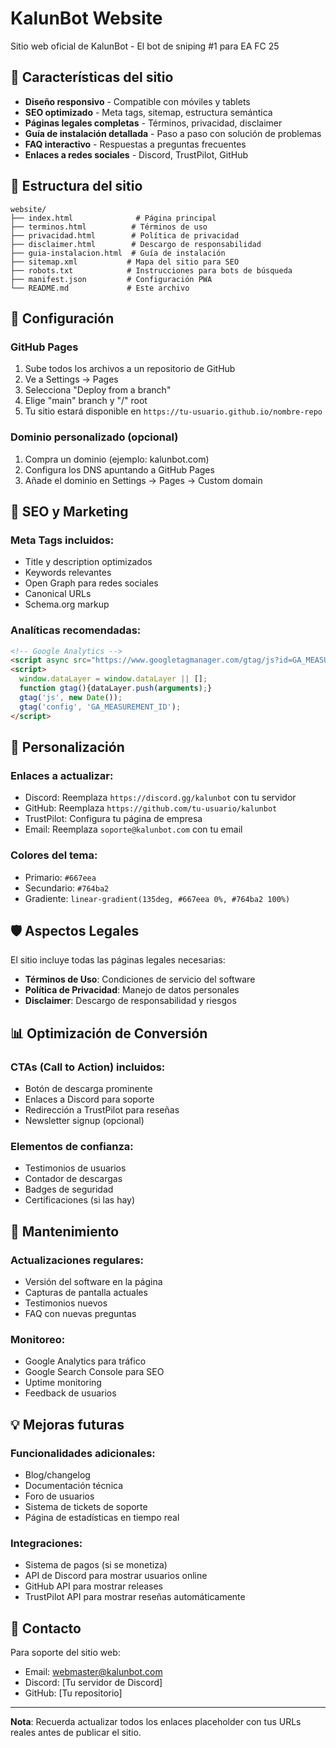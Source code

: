 # KalunBot Website

Sitio web oficial de KalunBot - El bot de sniping #1 para EA FC 25

## 🚀 Características del sitio

- **Diseño responsivo** - Compatible con móviles y tablets
- **SEO optimizado** - Meta tags, sitemap, estructura semántica
- **Páginas legales completas** - Términos, privacidad, disclaimer
- **Guía de instalación detallada** - Paso a paso con solución de problemas
- **FAQ interactivo** - Respuestas a preguntas frecuentes
- **Enlaces a redes sociales** - Discord, TrustPilot, GitHub

## 📁 Estructura del sitio

```
website/
├── index.html              # Página principal
├── terminos.html          # Términos de uso
├── privacidad.html        # Política de privacidad
├── disclaimer.html        # Descargo de responsabilidad
├── guia-instalacion.html  # Guía de instalación
├── sitemap.xml           # Mapa del sitio para SEO
├── robots.txt            # Instrucciones para bots de búsqueda
├── manifest.json         # Configuración PWA
└── README.md             # Este archivo
```

## 🔧 Configuración

### GitHub Pages
1. Sube todos los archivos a un repositorio de GitHub
2. Ve a Settings → Pages
3. Selecciona "Deploy from a branch"
4. Elige "main" branch y "/" root
5. Tu sitio estará disponible en `https://tu-usuario.github.io/nombre-repo`

### Dominio personalizado (opcional)
1. Compra un dominio (ejemplo: kalunbot.com)
2. Configura los DNS apuntando a GitHub Pages
3. Añade el dominio en Settings → Pages → Custom domain

## 🎯 SEO y Marketing

### Meta Tags incluidos:
- Title y description optimizados
- Keywords relevantes
- Open Graph para redes sociales
- Canonical URLs
- Schema.org markup

### Analíticas recomendadas:
```html
<!-- Google Analytics -->
<script async src="https://www.googletagmanager.com/gtag/js?id=GA_MEASUREMENT_ID"></script>
<script>
  window.dataLayer = window.dataLayer || [];
  function gtag(){dataLayer.push(arguments);}
  gtag('js', new Date());
  gtag('config', 'GA_MEASUREMENT_ID');
</script>
```

## 📝 Personalización

### Enlaces a actualizar:
- Discord: Reemplaza `https://discord.gg/kalunbot` con tu servidor
- GitHub: Reemplaza `https://github.com/tu-usuario/kalunbot`
- TrustPilot: Configura tu página de empresa
- Email: Reemplaza `soporte@kalunbot.com` con tu email

### Colores del tema:
- Primario: `#667eea`
- Secundario: `#764ba2`
- Gradiente: `linear-gradient(135deg, #667eea 0%, #764ba2 100%)`

## 🛡️ Aspectos Legales

El sitio incluye todas las páginas legales necesarias:
- **Términos de Uso**: Condiciones de servicio del software
- **Política de Privacidad**: Manejo de datos personales
- **Disclaimer**: Descargo de responsabilidad y riesgos

## 📊 Optimización de Conversión

### CTAs (Call to Action) incluidos:
- Botón de descarga prominente
- Enlaces a Discord para soporte
- Redirección a TrustPilot para reseñas
- Newsletter signup (opcional)

### Elementos de confianza:
- Testimonios de usuarios
- Contador de descargas
- Badges de seguridad
- Certificaciones (si las hay)

## 🔄 Mantenimiento

### Actualizaciones regulares:
- Versión del software en la página
- Capturas de pantalla actuales
- Testimonios nuevos
- FAQ con nuevas preguntas

### Monitoreo:
- Google Analytics para tráfico
- Google Search Console para SEO
- Uptime monitoring
- Feedback de usuarios

## 💡 Mejoras futuras

### Funcionalidades adicionales:
- Blog/changelog
- Documentación técnica
- Foro de usuarios
- Sistema de tickets de soporte
- Página de estadísticas en tiempo real

### Integraciones:
- Sistema de pagos (si se monetiza)
- API de Discord para mostrar usuarios online
- GitHub API para mostrar releases
- TrustPilot API para mostrar reseñas automáticamente

## 📧 Contacto

Para soporte del sitio web:
- Email: webmaster@kalunbot.com
- Discord: [Tu servidor de Discord]
- GitHub: [Tu repositorio]

---

**Nota**: Recuerda actualizar todos los enlaces placeholder con tus URLs reales antes de publicar el sitio.
